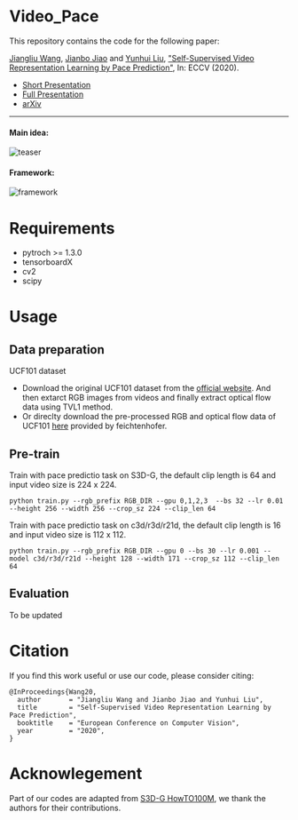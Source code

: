 # Video_Pace

This repository contains the code for the following paper:

[Jiangliu Wang](https://scholar.google.com/citations?user=q6bsitMAAAAJ&hl=en), [Jianbo Jiao](https://jianbojiao.com/) and [Yunhui Liu](http://ri.cuhk.edu.hk/yhliu), ["Self-Supervised Video Representation Learning by Pace Prediction"](http://www.robots.ox.ac.uk/~vgg/publications/2020/Wang20/wang20.pdf), In: ECCV (2020).


* [Short Presentation](https://www.youtube.com/watch?v=wYHteK4BHlk)
* [Full Presentation](https://www.youtube.com/watch?v=LCeJYkSFXSk)
* [arXiv](https://arxiv.org/pdf/2008.05861.pdf)

---
#### Main idea:

![teaser](https://github.com/JianboJiao/video-pace/blob/master/imgs/teaser.png)

#### Framework:

![framework](https://github.com/JianboJiao/video-pace/blob/master/imgs/framework.png)


# Requirements
- pytroch >= 1.3.0
- tensorboardX
- cv2
- scipy

# Usage

## Data preparation

UCF101 dataset
- Download the original UCF101 dataset from the [official website](https://www.crcv.ucf.edu/data/UCF101.php). And then extarct RGB images from videos and finally extract optical flow data using TVL1 method.
- Or direclty download the pre-processed RGB and optical flow data of UCF101 [here](https://github.com/feichtenhofer/twostreamfusion) provided by feichtenhofer.

## Pre-train

Train with pace predictio task on S3D-G, the default clip length is 64 and input video size is 224 x 224.

`python train.py --rgb_prefix RGB_DIR --gpu 0,1,2,3  --bs 32 --lr 0.01 --height 256 --width 256 --crop_sz 224 --clip_len 64`

Train with pace predictio task on c3d/r3d/r21d, the default clip length is 16 and input video size is 112 x 112.

`python train.py --rgb_prefix RGB_DIR --gpu 0 --bs 30 --lr 0.001 --model c3d/r3d/r21d --height 128 --width 171 --crop_sz 112 --clip_len 64`


## Evaluation
To be updated

# Citation
If you find this work useful or use our code, please consider citing:

```
@InProceedings{Wang20,
  author       = "Jiangliu Wang and Jianbo Jiao and Yunhui Liu",
  title        = "Self-Supervised Video Representation Learning by Pace Prediction",
  booktitle    = "European Conference on Computer Vision",
  year         = "2020",
}
```
# Acknowlegement
Part of our codes are adapted from [S3D-G HowTO100M](https://github.com/antoine77340/S3D_HowTo100M), we thank the authors for their contributions.


